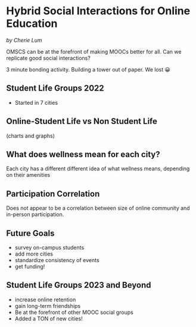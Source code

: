 # Hybrid Social Interactions for Online Education
*by Cherie Lum*

OMSCS can be at the forefront of making MOOCs better for all. Can we replicate good social interactions?

3 minute bonding activity. Building a tower out of paper. We lost 😀

## Student Life Groups 2022
- Started in 7 cities

## Online-Student Life vs Non Student Life
(charts and graphs)

## What does wellness mean for each city?
Each city has a different different idea of what wellness means, depending on their amenities

## Participation Correlation
Does not appear to be a correlation between size of online community and in-person participation.

## Future Goals
- survey on-campus students
- add more cities
- standardize consistency of events
- get funding!

## Student Life Groups 2023 and Beyond
- increase online retention
- gain long-term friendships
- Be at the forefront of other MOOC social groups
- Added a TON of new cities!

